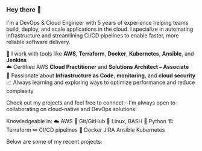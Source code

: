 ### Hey there 👋

I'm a DevOps & Cloud Engineer with 5 years of experience helping teams build, deploy, and scale applications in the cloud. I specialize in automating infrastructure and streamlining CI/CD pipelines to enable faster, more reliable software delivery.

🚀 I work with tools like **AWS**, **Terraform**, **Docker**, **Kubernetes**, **Ansible**, and **Jenkins**  
☁️ Certified AWS **Cloud Practitioner** and **Solutions Architect – Associate**  
🔄 Passionate about **Infrastructure as Code**, **monitoring**, and **cloud security**  
📈 Always learning and exploring ways to optimize performance and reduce complexity

Check out my projects and feel free to connect—I'm always open to collaborating on cloud-native and DevOps solutions!


Knowledgeable in:
☁️ AWS
💠 Git/GitHub
🐧 Linux, BASH
🐍 Python
🏗 Terraform
∞ CI/CD pipelines
🐳 Docker
JIRA
Ansible
Kubernetes

Below are some of my recent projects:
